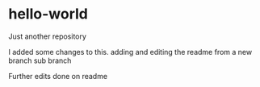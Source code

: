 # hello-world
Just another repository

I added some changes to this.
adding and editing the readme from a new branch
sub branch

Further edits done on readme
